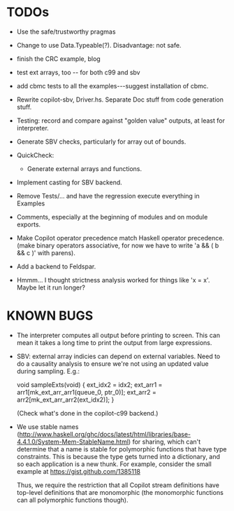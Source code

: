 TODOs
=====

* Use the safe/trustworthy pragmas

* Change to use Data.Typeable(?).  Disadvantage: not safe.

* finish the CRC example, blog

* test ext arrays, too -- for both c99 and sbv

* add cbmc tests to all the examples---suggest installation of cbmc.

* Rewrite copilot-sbv, Driver.hs.  Separate Doc stuff from code generation stuff.

* Testing: record and compare against "golden value" outputs, at least for
  interpreter.

* Generate SBV checks, particularly for array out of bounds.

* QuickCheck:

    * Generate external arrays and functions.
 
* Implement casting for SBV backend.

* Remove Tests/... and have the regression execute everything in Examples

* Comments, especially at the beginning of modules and on module exports.

* Make Copilot operator precedence match Haskell operator precedence.  (make
  binary operators associative, for now we have to write 'a && ( b && c )' with
  parens).

* Add a backend to Feldspar.

* Hmmm... I thought strictness analysis worked for things like 'x = x'.  Maybe
  let it run longer?

KNOWN BUGS
====

* The interpreter computes all output before printing to screen.  This can mean
  it takes a long time to print the output from large expressions.

* SBV: external array indicies can depend on external variables.  Need to do a
  causality analysis to ensure we're not using an updated value during sampling.
  E.g.:

  void sampleExts(void) {
    ext_idx2 = idx2;
    ext_arr1 = arr1[mk_ext_arr_arr1(queue_0, ptr_0)];
    ext_arr2 = arr2[mk_ext_arr_arr2(ext_idx2)];
  }

  (Check what's done in the copilot-c99 backend.)

* We use stable names
  (http://www.haskell.org/ghc/docs/latest/html/libraries/base-4.4.1.0/System-Mem-StableName.html)
  for sharing, which can't determine that a name is stable for polymorphic
  functions that have type constraints.  This is because the type gets turned
  into a dictionary, and so each application is a new thunk.  For example,
  consider the small example at https://gist.github.com/1385118

  Thus, we require the restriction that all Copilot stream definitions have
  top-level definitions that are monomorphic (the monomorphic functions can all
  polymorphic functions though).
